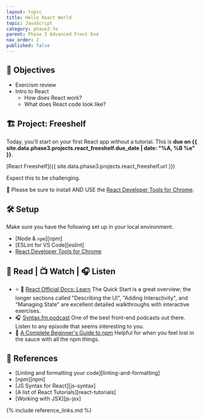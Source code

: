 ```yaml
---
layout: topic
title: Hello React World
topic: JavaScript
category: phase3-fe
parent: Phase 3 Advanced Front End
nav_order: 2
published: false
---
```


## 🎯 Objectives

- Exercism review
- Intro to React
    - How does React work?
    - What does React code look like?

## 🏗️ Project: Freeshelf

Today, you'll start on your first React app without a tutorial. This is **due on {{ site.data.phase3.projects.react_freeshelf.due_date | date: "%A, %B %e" }}**.

[React Freeshelf]({{ site.data.phase3.projects.react_freeshelf.url }})

Expect this to be challenging.

🧰 Please be sure to install AND USE the [React Developer Tools for Chrome](https://chrome.google.com/webstore/detail/react-developer-tools/fmkadmapgofadopljbjfkapdkoienihi?hl=en).

## 🛠️ Setup

Make sure you have the following set up in your local environment.

- [Node & `npm`][npm]
- [ESLint for VS Code][eslint]
- [React Developer Tools for Chrome](https://chrome.google.com/webstore/detail/react-developer-tools/fmkadmapgofadopljbjfkapdkoienihi?hl=en)

## 📖 Read | 📺 Watch | 🎧 Listen

- ⭐ 📖 [React Official Docs: Learn](https://react.dev/learn) The Quick Start is a great overview; the longer sections called "Describing the UI", "Adding Interactivity", and "Managing State" are excellent detailed walkthroughs with interactive exercises.
- 🎧 [Syntax.fm podcast](https://syntax.fm/) One of the best front-end podcasts out there. Listen to any episode that seems interesting to you.
- 📖 [A Complete Beginner's Guide to npm](https://css-tricks.com/a-complete-beginners-guide-to-npm/) Helpful for when you feel lost in the sauce with all the npm things.

## 🔖 References

- [Linting and formatting your code][linting-and-formatting]
- [npm][npm]
- [JS Syntax for React][js-syntax]
- [A list of React Tutorials][react-tutorials]
- [Working with JSX][js-jsx]

{% include reference_links.md %}
